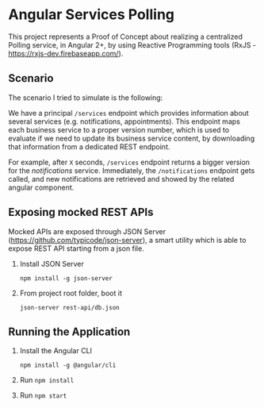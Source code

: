 # Angular Services Polling

This project represents a Proof of Concept about realizing a centralized Polling service, in Angular 2+, by using Reactive Programming tools (RxJS - https://rxjs-dev.firebaseapp.com/).

## Scenario

The scenario I tried to simulate is the following: 

We have a principal `/services` endpoint which provides information about several services (e.g. notifications, appointments). This endpoint maps each business service to a proper version number, which is used to evaluate if we need to update its business service content, by downloading that information from a dedicated REST endpoint.

For example, after `X` seconds, `/services` endpoint returns a bigger version for the *notifications* service. Immediately, the `/notifications` endpoint gets called, and new notifications are retrieved and showed by the related angular component.

## Exposing mocked REST APIs

Mocked APIs are exposed through JSON Server (https://github.com/typicode/json-server), a smart utility which is able to expose REST API starting from a json file.

1. Install JSON Server
    
    `npm install -g json-server`

2. From project root folder, boot it
    
    `json-server rest-api/db.json`    

## Running the Application

1. Install the Angular CLI

    `npm install -g @angular/cli`

1. Run `npm install`

1. Run `npm start`

